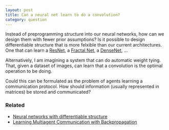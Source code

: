 ```yaml
---
layout: post
title: Can a neural net learn to do a convolution?
category: question
---
```


Instead of preprogramming structure into our neural networks, how can we design them with fewer prior assumptions? Is it possible to design differentiable structure that is more felxible than our current architectures. One that can learn a [ResNet](https://arxiv.org/abs/1512.03385), a [Fractal Net](https://arxiv.org/abs/1605.07648), a [DenseNet](http://arxiv.org/abs/1608.06993), ... 

Alternatively, I am imagining a system that can do automatic weight tying. That, given a dataset of images, can learn that a convolution is the optimal operation to be doing.

Could this can be formulated as the problem of agents learning a communication protocol. How should information (usually represented in matrices) be stored and communicated?


### Related

* [Neural networks with differentiable structure](https://arxiv.org/abs/1606.06216)
* [Learning Multiagent Communication with Backpropagation](https://arxiv.org/abs/1605.07736)